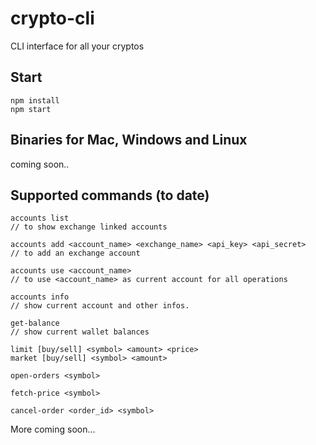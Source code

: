 # crypto-cli
CLI interface for all your cryptos

## Start
```
npm install 
npm start
```

## Binaries for Mac, Windows and Linux
coming soon.. 

## Supported commands (to date)

```
accounts list
// to show exchange linked accounts

accounts add <account_name> <exchange_name> <api_key> <api_secret>
// to add an exchange account

accounts use <account_name>
// to use <account_name> as current account for all operations

accounts info
// show current account and other infos. 

get-balance
// show current wallet balances

limit [buy/sell] <symbol> <amount> <price> 
market [buy/sell] <symbol> <amount>  

open-orders <symbol> 

fetch-price <symbol> 

cancel-order <order_id> <symbol>

```
More coming soon...
